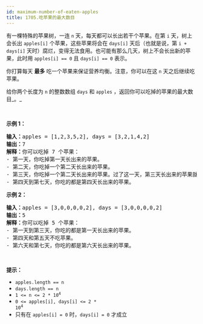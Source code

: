 ```yaml
---
id: maximum-number-of-eaten-apples
title: 1705.吃苹果的最大数目
---
```

有一棵特殊的苹果树，一连 <code>n</code> 天，每天都可以长出若干个苹果。在第 <code>i</code> 天，树上会长出 <code>apples[i]</code> 个苹果，这些苹果将会在 <code>days[i]</code> 天后（也就是说，第 <code>i + days[i]</code> 天时）腐烂，变得无法食用。也可能有那么几天，树上不会长出新的苹果，此时用 <code>apples[i] == 0</code> 且 <code>days[i] == 0</code> 表示。

你打算每天 **最多** 吃一个苹果来保证营养均衡。注意，你可以在这 <code>n</code> 天之后继续吃苹果。

给你两个长度为 <code>n</code> 的整数数组 <code>days</code> 和 <code>apples</code> ，返回你可以吃掉的苹果的最大数目_。_

 

**示例 1：**


<pre><strong>输入：</strong>apples = [1,2,3,5,2], days = [3,2,1,4,2]<br/><strong>输出：</strong>7<br/><strong>解释：</strong>你可以吃掉 7 个苹果：<br/>- 第一天，你吃掉第一天长出来的苹果。<br/>- 第二天，你吃掉一个第二天长出来的苹果。<br/>- 第三天，你吃掉一个第二天长出来的苹果。过了这一天，第三天长出来的苹果就已经腐烂了。<br/>- 第四天到第七天，你吃的都是第四天长出来的苹果。<br/></pre>

**示例 2：**


<pre><strong>输入：</strong>apples = [3,0,0,0,0,2], days = [3,0,0,0,0,2]<br/><strong>输出：</strong>5<br/><strong>解释：</strong>你可以吃掉 5 个苹果：<br/>- 第一天到第三天，你吃的都是第一天长出来的苹果。<br/>- 第四天和第五天不吃苹果。<br/>- 第六天和第七天，你吃的都是第六天长出来的苹果。<br/></pre>

 

**提示：**


- <code>apples.length == n</code>
- <code>days.length == n</code>
- <code>1 &lt;= n &lt;= 2 * 10<sup>4</sup></code>
- <code>0 &lt;= apples[i], days[i] &lt;= 2 * 10<sup>4</sup></code>
- 只有在 <code>apples[i] = 0</code> 时，<code>days[i] = 0</code> 才成立
